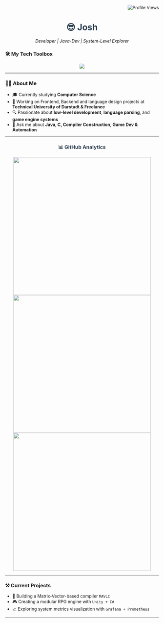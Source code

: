 <!-- Profile Views -->
<p align="right">
  <img src="https://komarev.com/ghpvc/?username=jf-2121&label=Profile%20views&color=blueviolet&style=plastic" alt="Profile Views" />
</p>

<!-- Title -->
<h1 align="center" style="color: #2C3E50;">😎 Josh</h1>
<p align="center">
  <em>Developer | Java-Dev | System-Level Explorer</em>
</p>


<!-- Tech Stack -->
<h3>🛠️ My Tech Toolbox</h3>
<p align="center">
  <a href="https://skillicons.dev">
    <img src="https://skillicons.dev/icons?i=c,cpp,java,python,dart,kotlin,git,github,wasm,vscode,linux,html,css,figma,notion,flutter,androidstudio,unity,unreal,blender,grafana,prometheus,docker,linux,windows,apple," />
  </a>
</p>

---
<!-- About Me -->
### 👨‍💻 About Me
- 🎓 Currently studying **Computer Science**
- 🏢 Working on Frontend, Backend and language design projects at **Technical University of Darstadt & Freelance**
- 🔍 Passionate about **low-level development**, **language parsing**, and **game engine systems**
- 💬 Ask me about **Java, C, Compiler Construction, Game Dev & Automation**
---


<!-- GitHub Stats -->
<h3 align="center" style="color: #2C3E50;">📊 GitHub Analytics</h3>
<div align="center">
  <img width="450" src="https://github-readme-stats.vercel.app/api?username=jf-2121&theme=radical&hide_border=true&count_private=true&show_icons=true" />
  <img width="450" src="https://github-readme-streak-stats.herokuapp.com?user=jf-2121&theme=radical&hide_border=true" />
  <img width="450" src="https://github-readme-stats.vercel.app/api/top-langs/?username=jf-2121&hide=html&layout=compact&theme=radical&hide_border=true"/>
</div>

---
<!-- What I'm Doing -->
### ⚒️ Current Projects
- 🧠 Building a Matrix-Vector-based compiler `MAVLC`
- 🎮 Creating a modular RPG engine with `Unity + C#`
- 📈 Exploring system metrics visualization with `Grafana + Prometheus`
---
